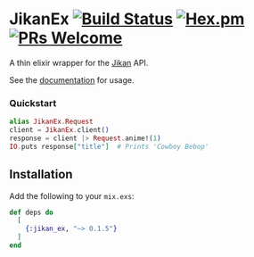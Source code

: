 # JikanEx [![Build Status](https://travis-ci.org/purarue/jikan_ex.svg?branch=master)](https://travis-ci.org/purarue/jikan_ex) [![Hex.pm](http://img.shields.io/hexpm/v/jikan_ex.svg?style=flat)](https://hex.pm/packages/jikan_ex) [![PRs Welcome](https://img.shields.io/badge/PRs-welcome-brightgreen.svg?style=flat-square)](http://makeapullrequest.com)

A thin elixir wrapper for the [Jikan](https://github.com/jikan-me/jikan) API.

See the [documentation](https://hexdocs.pm/jikan_ex) for usage.

### Quickstart

```elixir
alias JikanEx.Request
client = JikanEx.client()
response = client |> Request.anime!(1)
IO.puts response["title"]  # Prints 'Cowboy Bebop'
```

## Installation

Add the following to your `mix.exs`:

```elixir
def deps do
  [
    {:jikan_ex, "~> 0.1.5"}
  ]
end
```
